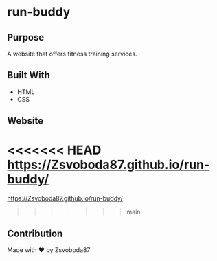 # run-buddy

## Purpose
A website that offers fitness training services.

## Built With
* HTML
* CSS

## Website
<<<<<<< HEAD
 https://Zsvoboda87.github.io/run-buddy/
=======
https://Zsvoboda87.github.io/run-buddy/
>>>>>>> main

## Contribution
Made with ❤️ by Zsvoboda87
